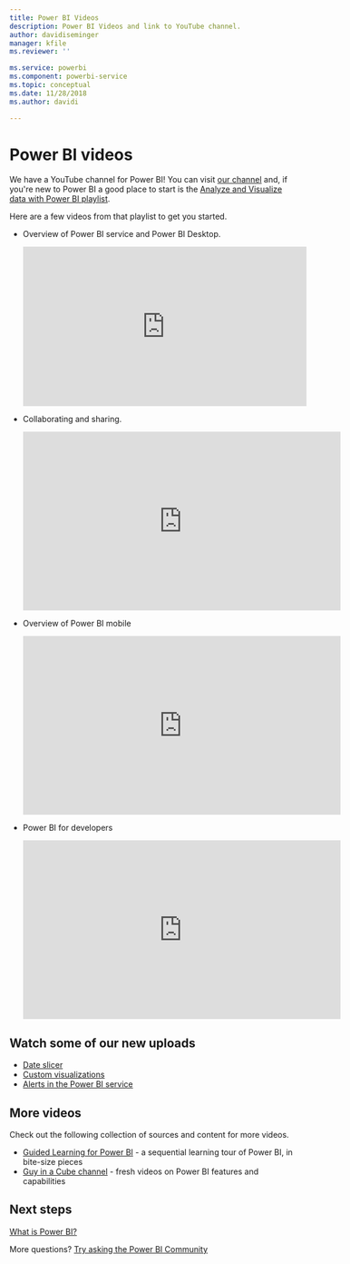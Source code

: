 ```yaml
---
title: Power BI Videos
description: Power BI Videos and link to YouTube channel.
author: davidiseminger
manager: kfile
ms.reviewer: ''

ms.service: powerbi
ms.component: powerbi-service
ms.topic: conceptual
ms.date: 11/28/2018
ms.author: davidi

---
```

# Power BI videos
We have a YouTube channel for Power BI! You can visit [our channel](https://www.youtube.com/user/mspowerbi/videos) and, if you're new to Power BI a good place to start is the [Analyze and Visualize data with Power BI playlist](https://www.youtube.com/playlist?list=PL1N57mwBHtN0JFoKSR0n-tBkUJHeMP2cP).

Here are a few videos from that playlist to get you started.

* Overview of Power BI service and Power BI Desktop.
  
  <iframe width="500" height="281" src="https://www.youtube.com/embed/l2wy4XgQIu0" frameborder="0" allowfullscreen></iframe>
* Collaborating and sharing.
  
  <iframe width="560" height="315" src="https://www.youtube.com/embed/5DABLeJzQYM" frameborder="0" allow="autoplay; encrypted-media" allowfullscreen></iframe>
* Overview of Power BI mobile
  
  <iframe width="560" height="315" src="https://www.youtube.com/embed/07uBWhaCo78" frameborder="0" allow="autoplay; encrypted-media" allowfullscreen></iframe>

* Power BI for developers
  <iframe width="560" height="315" src="https://www.youtube.com/embed/47uXJW1GIUY" frameborder="0" allow="autoplay; encrypted-media" allowfullscreen></iframe>  

## Watch some of our new uploads
* [Date slicer](https://youtu.be/V7i82ZZm0vw)
* [Custom visualizations](https://youtu.be/d-rXAJ3_uAo)
* [Alerts in the Power BI service](https://youtu.be/JbL2-HJ8clE)

## More videos
Check out the following collection of sources and content for more videos.

* [Guided Learning for Power BI](https://powerbi.microsoft.com/guided-learning/) - a sequential learning tour of Power BI, in bite-size pieces
* [Guy in a Cube channel](https://www.youtube.com/channel/UCFp1vaKzpfvoGai0vE5VJ0w) - fresh videos on Power BI features and capabilities

## Next steps
[What is Power BI?](power-bi-overview.md)

More questions? [Try asking the Power BI Community](http://community.powerbi.com/)

